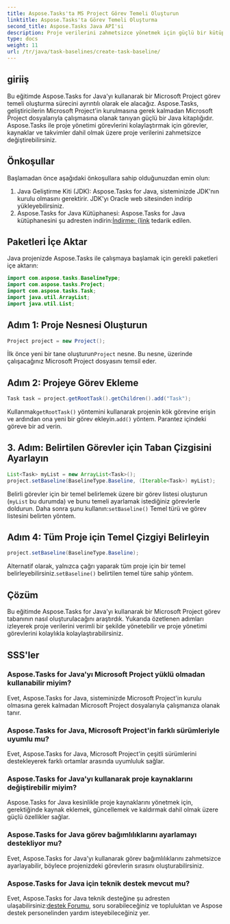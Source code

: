 ```yaml
---
title: Aspose.Tasks'ta MS Project Görev Temeli Oluşturun
linktitle: Aspose.Tasks'ta Görev Temeli Oluşturma
second_title: Aspose.Tasks Java API'si
description: Proje verilerini zahmetsizce yönetmek için güçlü bir kütüphane olan Aspose.Tasks'ı kullanarak Java'da bir Microsoft Project görev temelini nasıl oluşturacağınızı öğrenin.
type: docs
weight: 11
url: /tr/java/task-baselines/create-task-baseline/
---
```

## giriiş
Bu eğitimde Aspose.Tasks for Java'yı kullanarak bir Microsoft Project görev temeli oluşturma sürecini ayrıntılı olarak ele alacağız. Aspose.Tasks, geliştiricilerin Microsoft Project'in kurulmasına gerek kalmadan Microsoft Project dosyalarıyla çalışmasına olanak tanıyan güçlü bir Java kitaplığıdır. Aspose.Tasks ile proje yönetimi görevlerini kolaylaştırmak için görevler, kaynaklar ve takvimler dahil olmak üzere proje verilerini zahmetsizce değiştirebilirsiniz.
## Önkoşullar
Başlamadan önce aşağıdaki önkoşullara sahip olduğunuzdan emin olun:
1. Java Geliştirme Kiti (JDK): Aspose.Tasks for Java, sisteminizde JDK'nın kurulu olmasını gerektirir. JDK'yı Oracle web sitesinden indirip yükleyebilirsiniz.
2.  Aspose.Tasks for Java Kütüphanesi: Aspose.Tasks for Java kütüphanesini şu adresten indirin:[İndirme: {link](https://releases.aspose.com/tasks/java/) tedarik edilen.

## Paketleri İçe Aktar
Java projenizde Aspose.Tasks ile çalışmaya başlamak için gerekli paketleri içe aktarın:
```java
import com.aspose.tasks.BaselineType;
import com.aspose.tasks.Project;
import com.aspose.tasks.Task;
import java.util.ArrayList;
import java.util.List;
```

## Adım 1: Proje Nesnesi Oluşturun
```java
Project project = new Project();
```
 İlk önce yeni bir tane oluşturun`Project` nesne. Bu nesne, üzerinde çalışacağınız Microsoft Project dosyasını temsil eder.
## Adım 2: Projeye Görev Ekleme
```java
Task task = project.getRootTask().getChildren().add("Task");
```
 Kullanmak`getRootTask()` yöntemini kullanarak projenin kök görevine erişin ve ardından ona yeni bir görev ekleyin.`add()` yöntem. Parantez içindeki göreve bir ad verin.
## 3. Adım: Belirtilen Görevler için Taban Çizgisini Ayarlayın
```java
List<Task> myList = new ArrayList<Task>();
project.setBaseline(BaselineType.Baseline, (Iterable<Task>) myList);
```
Belirli görevler için bir temel belirlemek üzere bir görev listesi oluşturun (`myList` bu durumda) ve bunu temeli ayarlamak istediğiniz görevlerle doldurun. Daha sonra şunu kullanın:`setBaseline()` Temel türü ve görev listesini belirten yöntem.
## Adım 4: Tüm Proje için Temel Çizgiyi Belirleyin
```java
project.setBaseline(BaselineType.Baseline);
```
 Alternatif olarak, yalnızca çağrı yaparak tüm proje için bir temel belirleyebilirsiniz.`setBaseline()` belirtilen temel türe sahip yöntem.

## Çözüm
Bu eğitimde Aspose.Tasks for Java'yı kullanarak bir Microsoft Project görev tabanının nasıl oluşturulacağını araştırdık. Yukarıda özetlenen adımları izleyerek proje verilerini verimli bir şekilde yönetebilir ve proje yönetimi görevlerini kolaylıkla kolaylaştırabilirsiniz.
## SSS'ler
### Aspose.Tasks for Java'yı Microsoft Project yüklü olmadan kullanabilir miyim?
Evet, Aspose.Tasks for Java, sisteminizde Microsoft Project'in kurulu olmasına gerek kalmadan Microsoft Project dosyalarıyla çalışmanıza olanak tanır.
### Aspose.Tasks for Java, Microsoft Project'in farklı sürümleriyle uyumlu mu?
Evet, Aspose.Tasks for Java, Microsoft Project'in çeşitli sürümlerini destekleyerek farklı ortamlar arasında uyumluluk sağlar.
### Aspose.Tasks for Java'yı kullanarak proje kaynaklarını değiştirebilir miyim?
Aspose.Tasks for Java kesinlikle proje kaynaklarını yönetmek için, gerektiğinde kaynak eklemek, güncellemek ve kaldırmak dahil olmak üzere güçlü özellikler sağlar.
### Aspose.Tasks for Java görev bağımlılıklarını ayarlamayı destekliyor mu?
Evet, Aspose.Tasks for Java'yı kullanarak görev bağımlılıklarını zahmetsizce ayarlayabilir, böylece projenizdeki görevlerin sırasını oluşturabilirsiniz.
### Aspose.Tasks for Java için teknik destek mevcut mu?
 Evet, Aspose.Tasks for Java teknik desteğine şu adresten ulaşabilirsiniz:[destek Forumu](https://forum.aspose.com/c/tasks/15), soru sorabileceğiniz ve topluluktan ve Aspose destek personelinden yardım isteyebileceğiniz yer.